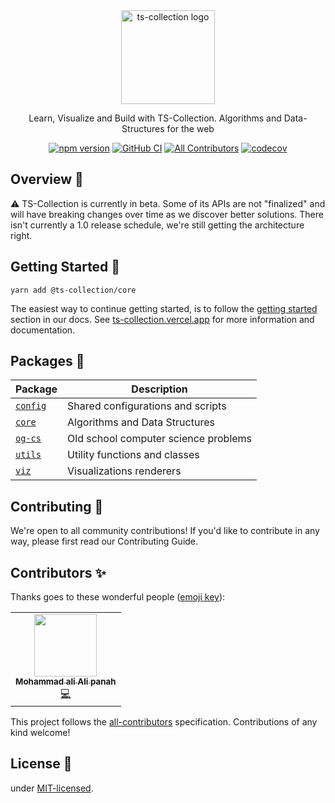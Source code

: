 <div align="center">
  <a href="https://github.com/always-maap/TS-Collection">
    <img width="150px;" src="https://raw.githubusercontent.com/always-maap/TS-Collection/master/logo.png" alt="ts-collection logo" />
  </a>
  
  <p>Learn, Visualize and Build with TS-Collection. Algorithms and Data-Structures for the web</p>
  
  [![npm version](https://img.shields.io/npm/v/@ts-collection/core?color=blue)](https://github.com/always-maap/Collections-TypeScript/actions/workflows/integrate.yaml)
  [![GitHub CI](https://github.com/always-maap/Collections-Typescript/actions/workflows/integrate.yaml/badge.svg)](https://github.com/always-maap/Collections-TypeScript/actions/workflows/integrate.yaml)
  [![All Contributors](https://img.shields.io/badge/all_contributors-1-blue.svg?style=flat)](#contributors-)
  [![codecov](https://codecov.io/gh/always-maap/Collections-TypeScript/branch/master/graph/badge.svg?token=5VYRTNQYG3)](https://codecov.io/gh/always-maap/Collections-TypeScript)
  
</div>

## Overview 🎉

⚠ TS-Collection is currently in beta. Some of its APIs are not "finalized" and will have breaking changes over time as we discover better solutions. There isn't currently a 1.0 release schedule, we're still getting the architecture right.

## Getting Started 🏁

```
yarn add @ts-collection/core
```

The easiest way to continue getting started, is to follow the [getting started](https://ts-collection.vercel.app/docs/overview) section in our docs.
See [ts-collection.vercel.app](https://ts-collection.vercel.app/) for more information and documentation.


## Packages 🚀

| Package                       | Description                          |
|:------------------------------|--------------------------------------|
| [`config`](./packages/config) | Shared configurations and scripts    |
| [`core`](./packages/core)     | Algorithms and Data Structures       |
| [`og-cs`](./packages/og-cs)   | Old school computer science problems |
| [`utils`](./packages/utils)   | Utility functions and classes        |
| [`viz`](./packages/viz)       | Visualizations renderers             |



## Contributing 👏
We're open to all community contributions! If you'd like to contribute in any way, please first read our Contributing Guide.

## Contributors ✨

Thanks goes to these wonderful people ([emoji key](https://allcontributors.org/docs/en/emoji-key)):

<!-- ALL-CONTRIBUTORS-LIST:START - Do not remove or modify this section -->
<!-- prettier-ignore-start -->
<!-- markdownlint-disable -->
<table>
  <tr>
    <td align="center"><a href="https://github.com/always-maap"><img src="https://avatars.githubusercontent.com/u/58308349?v=4?s=100" width="100px;" alt=""/><br /><sub><b>Mohammad ali Ali panah</b></sub></a><br /><a href="https://github.com/always-maap/Collections-TypeScript/commits?author=always-maap" title="Code">💻</a></td>
  </tr>
</table>

<!-- markdownlint-restore -->
<!-- prettier-ignore-end -->

<!-- ALL-CONTRIBUTORS-LIST:END -->

This project follows the [all-contributors](https://github.com/all-contributors/all-contributors) specification.
Contributions of any kind welcome!

## License 📄
under [MIT-licensed](./LICENSE).
